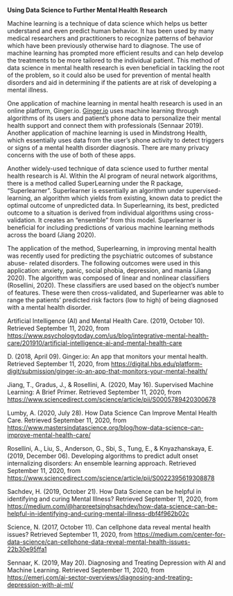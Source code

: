 **Using Data Science to Further Mental Health Research**

Machine learning is a technique of data science which helps us better understand and even predict human behavior. It has been used by many medical researchers and practitioners to recognize patterns of behavior which have been previously otherwise hard to diagnose. The use of machine learning has prompted more efficient results and can help develop the treatments to be more tailored to the individual patient. This method of data science in mental health research is even beneficial in tackling the root of the problem, so it could also be used for prevention of mental health disorders and aid in determining if the patients are at risk of developing a mental illness.

One application of machine learning in mental health research is used in an online platform, Ginger.io. [Ginger.io](https://ginger.io/) uses machine learning through algorithms of its users and patient’s phone data to personalize their mental health support and connect them with professionals (Sennaar 2019). Another application of machine learning is used in Mindstrong Health, which essentially uses data from the user’s phone activity to detect triggers or signs of a mental health disorder diagnosis. There are many privacy concerns with the use of both of these apps.

Another widely-used technique of data science used to further mental health research is AI. Within the AI program of neural network algorithms, there is a method called SuperLearning under the R package, “Superlearner”. Superlearner is essentially an algorithm under supervised-learning, an algorithm which yields from existing, known data to predict the optimal outcome of unpredicted data. In Superlearning, its best, predicted outcome to a situation is derived from individual algorithms using cross-validation. It creates an “ensemble” from this model. Superlearner is beneficial for including predictions of various machine learning methods across the board (Jiang 2020). 

The application of the method, Superlearning, in improving mental health was recently used for predicting the psychiatric outcomes of substance abuse- related disorders. The following outcomes were used in this application: anxiety, panic, social phobia, depression, and mania (Jiang 2020). The algorithm was composed of linear and nonlinear classifiers (Rosellini, 2020). These classifiers are used based on the object’s number of features. These were then cross-validated, and Superlearner was able to range the patients’ predicted risk factors (low to high) of being diagnosed with a mental health disorder. 







Artificial Intelligence (AI) and Mental Health Care. (2019, October 10). Retrieved September 11, 2020, from https://www.psychologytoday.com/us/blog/integrative-mental-health-care/201910/artificial-intelligence-ai-and-mental-health-care

D. (2018, April 09). Ginger.io: An app that monitors your mental health. Retrieved September 11, 2020, from https://digital.hbs.edu/platform-digit/submission/ginger-io-an-app-that-monitors-your-mental-health/

Jiang, T., Gradus, J., & Rosellini, A. (2020, May 16). Supervised Machine Learning: A Brief Primer. Retrieved September 11, 2020, from https://www.sciencedirect.com/science/article/pii/S0005789420300678

Lumby, A. (2020, July 28). How Data Science Can Improve Mental Health Care. Retrieved September 11, 2020, from https://www.mastersindatascience.org/blog/how-data-science-can-improve-mental-health-care/

Rosellini, A., Liu, S., Anderson, G., Sbi, S., Tung, E., & Knyazhanskaya, E. (2019, December 06). Developing algorithms to predict adult onset internalizing disorders: An ensemble learning approach. Retrieved September 11, 2020, from https://www.sciencedirect.com/science/article/pii/S0022395619308878

Sachdev, H. (2019, October 21). How Data Science can be helpful in identifying and curing Mental Illness? Retrieved September 11, 2020, from https://medium.com/@harpreetsinghsachdev/how-data-science-can-be-helpful-in-identifying-and-curing-mental-illness-dbf4f962b02c

Science, N. (2017, October 11). Can cellphone data reveal mental health issues? Retrieved September 11, 2020, from https://medium.com/center-for-data-science/can-cellphone-data-reveal-mental-health-issues-22b30e95ffa1

Sennaar, K. (2019, May 20). Diagnosing and Treating Depression with AI and Machine Learning. Retrieved September 11, 2020, from https://emerj.com/ai-sector-overviews/diagnosing-and-treating-depression-with-ai-ml/